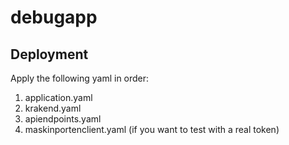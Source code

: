 # debugapp

## Deployment
Apply the following yaml in order:

1. application.yaml
2. krakend.yaml
3. apiendpoints.yaml
4. maskinportenclient.yaml (if you want to test with a real token)